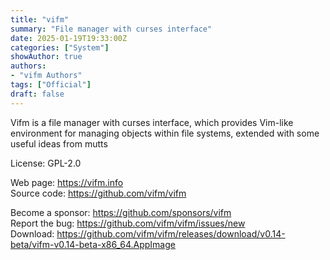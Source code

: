 ```yaml
---
title: "vifm"
summary: "File manager with curses interface"
date: 2025-01-19T19:33:00Z
categories: ["System"]
showAuthor: true
authors:
- "vifm Authors"
tags: ["Official"]
draft: false
---
```


Vifm is a file manager with curses interface, which provides Vim-like environment for managing objects within file systems, extended with some useful ideas from mutts

License: GPL-2.0

Web page: <https://vifm.info>  
Source code: <https://github.com/vifm/vifm>

Become a sponsor: <https://github.com/sponsors/vifm>  
Report the bug: <https://github.com/vifm/vifm/issues/new>  
Download: <https://github.com/vifm/vifm/releases/download/v0.14-beta/vifm-v0.14-beta-x86_64.AppImage>
